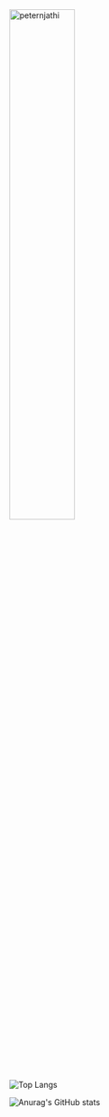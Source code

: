 <img width="48%" src="https://github-readme-stats.vercel.app/api?username=peternjathi&theme=react&hide_border=true&count_private=true&line_height=30&show_icons=true&custom_title=Github%20Stats&border_radius=10&bg_color=0D1117" alt="peternjathi" />

![Top Langs](https://github-readme-stats.vercel.app/api/top-langs/?username=peternjathi&size_weight=0.5&count_weight=0.5)

![Anurag's GitHub stats](https://github-readme-stats.vercel.app/api?username=peterbjathi&show_icons=true)

